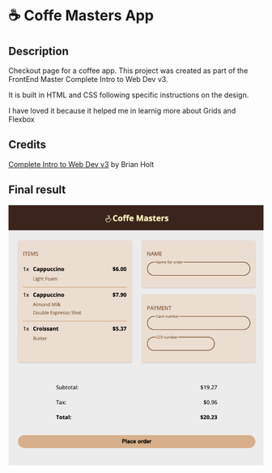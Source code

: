 # ☕ Coffe Masters App

## Description

Checkout page for a coffee app. This project was created as part of the FrontEnd Master Complete Intro to Web Dev v3.

It is built in HTML and CSS following specific instructions on the design. 

I have loved it because it helped me in learnig more about Grids and Flexbox

## Credits

[Complete Intro to Web Dev v3](https://btholt.github.io/complete-intro-to-web-dev-v3) by Brian Holt

## Final result
![Coffe Master Checkout Page](https://github.com/Clelia-M/coffe-master-app/blob/8f36fb3464ada2330c08f9835bdc354ced778b87/Coffe%20Master%20checkout%20Page_thumb.png)
